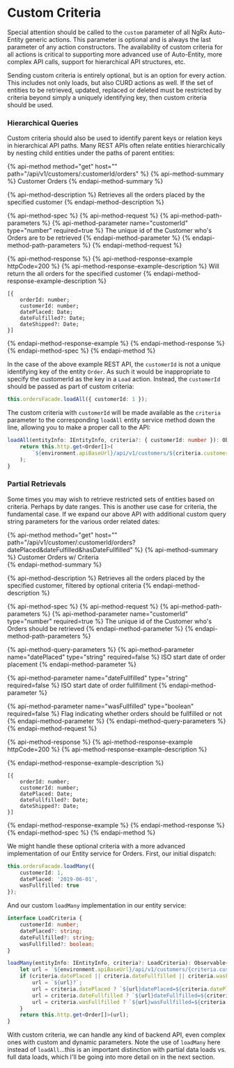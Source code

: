 # Custom Criteria

Special attention should be called to the `custom` parameter of all NgRx Auto-Entity generic actions. This parameter is optional and is always the last parameter of any action constructors. The availability of custom criteria for all actions is critical to supporting more advanced use of Auto-Entity, more complex API calls, support for hierarchical API structures, etc.

Sending custom criteria is entirely optional, but is an option for every action. This includes not only loads, but also CURD actions as well. If the set of entities to be retrieved, updated, replaced or deleted must be restricted by criteria beyond simply a uniquely identifying key, then custom criteria should be used. 

### Hierarchical Queries

Custom criteria should also be used to identify parent keys or relation keys in hierarchical API paths. Many REST APIs often relate entities hierarchically by nesting child entities under the paths of parent entities:

{% api-method method="get" host="" path="/api/v1/customers/:customerId/orders" %}
{% api-method-summary %}
Customer Orders
{% endapi-method-summary %}

{% api-method-description %}
Retrieves all the orders placed by the specified customer 
{% endapi-method-description %}

{% api-method-spec %}
{% api-method-request %}
{% api-method-path-parameters %}
{% api-method-parameter name="customerId" type="number" required=true %}
The unique id of the Customer who's Orders are to be retrieved
{% endapi-method-parameter %}
{% endapi-method-path-parameters %}
{% endapi-method-request %}

{% api-method-response %}
{% api-method-response-example httpCode=200 %}
{% api-method-response-example-description %}
Will return the all orders for the specified customer 
{% endapi-method-response-example-description %}

```
[{
    orderId: number;
    customerId: number;
    datePlaced: Date;
    dateFulfilled?: Date;
    dateShipped?: Date;
}]
```
{% endapi-method-response-example %}
{% endapi-method-response %}
{% endapi-method-spec %}
{% endapi-method %}

In the case of the above example REST API, the `customerId` is not a unique identifying key of the entity `Order`. As such it would be inappropriate to specify the customerId as the key in a `Load` action. Instead, the `customerId` should be passed as part of custom criteria:

```typescript
this.ordersFacade.loadAll({ customerId: 1 });
```

The custom criteria with `customerId` will be made available as the `criteria` parameter to the corresponding `loadAll` entity service method down the line, allowing you to make a proper call to the API:

```typescript
loadAll(entityInfo: IEntityInfo, criteria?: { customerId: number }): Observable<Order[]> {
    return this.http.get<Order[]>(
        `${environment.apiBaseUrl}/api/v1/customers/${criteria.customerId}/orders`
    );
}
```

### Partial Retrievals

Some times you may wish to retrieve restricted sets of entities based on criteria. Perhaps by date ranges. This is another use case for criteria, the fundamental case. If we expand our above API with additional custom query string parameters for the various order related dates:

{% api-method method="get" host="" path="/api/v1/customer/:customerId/orders?datePlaced&dateFulfilled&hasDateFullfilled" %}
{% api-method-summary %}
Customer Orders w/ Criteria  
{% endapi-method-summary %}

{% api-method-description %}
Retrieves all the orders placed by the specified customer, filtered by optional criteria
{% endapi-method-description %}

{% api-method-spec %}
{% api-method-request %}
{% api-method-path-parameters %}
{% api-method-parameter name="customerId" type="number" required=true %}
The unique id of the Customer who's Orders should be retrieved
{% endapi-method-parameter %}
{% endapi-method-path-parameters %}

{% api-method-query-parameters %}
{% api-method-parameter name="datePlaced" type="string" required=false %}
ISO start date of order placement
{% endapi-method-parameter %}

{% api-method-parameter name="dateFullfilled" type="string" required=false %}
ISO start date of order fullfillment
{% endapi-method-parameter %}

{% api-method-parameter name="wasFullfilled" type="boolean" required=false %}
Flag indicating whether orders should be fullfilled or not
{% endapi-method-parameter %}
{% endapi-method-query-parameters %}
{% endapi-method-request %}

{% api-method-response %}
{% api-method-response-example httpCode=200 %}
{% api-method-response-example-description %}

{% endapi-method-response-example-description %}

```
[{
    orderId: number;
    customerId: number;
    datePlaced: Date;
    dateFullfilled?: Date;
    dateShipped?: Date;
}]
```
{% endapi-method-response-example %}
{% endapi-method-response %}
{% endapi-method-spec %}
{% endapi-method %}

We might handle these optional criteria with a more advanced implementation of our Entity service for Orders. First, our initial dispatch:

```typescript
this.ordersFacade.loadMany({ 
    customerId: 1, 
    datePlaced: '2019-06-01', 
    wasFullfilled: true 
});
```

And our custom `loadMany` implementation in our entity service:

```typescript
interface LoadCriteria {
    customerId: number;
    datePlaced?: string;
    dateFullfilled?: string;
    wasFullfilled?: boolean;
}

loadMany(entityInfo: IEntityInfo, criteria?: LoadCriteria): Observable<Order[]> {
    let url = `${environment.apiBaseUrl}/api/v1/customers/{criteria.customerId}/orders`;
    if (criteria.datePlaced || criteria.dateFullfilled || criteria.wasFullfilled) {
        url = `${url}?`;
        url = criteria.datePlaced ? `${url}datePlaced=${criteria.datePlaced}&` : url;
        url = criteria.dateFullfilled ? `${url}dateFullfilled=${criteria.dateFullfilled}&` : url;
        url = criteria.wasFullfilled ? `${url}wasFullfilled=${criteria.wasFullfilled}` : url;
    }
    return this.http.get<Order[]>(url);
}
```

With custom criteria, we can handle any kind of backend API, even complex ones with custom and dynamic parameters. Note the use of `loadMany` here instead of `loadAll`...this is an important distinction with partial data loads vs. full data loads, which I'll be going into more detail on in the next section.

